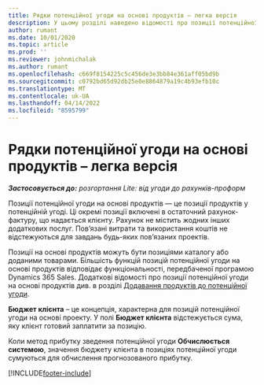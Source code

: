```yaml
---
title: Рядки потенційної угоди на основі продуктів – легка версія
description: У цьому розділі наведено відомості про позиції потенційної угоди на основі продуктів у Project Operations.
author: rumant
ms.date: 10/01/2020
ms.topic: article
ms.prod: ''
ms.reviewer: johnmichalak
ms.author: rumant
ms.openlocfilehash: c669f8154225c5c456de3e3bb84e361aff05bd9b
ms.sourcegitcommit: c0792bd65d92db25e0e8864879a19c4b93efb10c
ms.translationtype: MT
ms.contentlocale: uk-UA
ms.lasthandoff: 04/14/2022
ms.locfileid: "8595799"
---
```

# <a name="product-based-opportunity-lines---lite"></a>Рядки потенційної угоди на основі продуктів – легка версія

_**Застосовується до:** розгортання Lite: від угоди до рахунків-проформ_

Позиції потенційної угоди на основі продуктів — це позиції продуктів у потенційній угоді. Ці окремі позиції включені в остаточний рахунок-фактуру, що надається клієнту. Рахунок не містить жодних інших додаткових послуг. Пов’язані витрати та використання коштів не відстежуються для завдань будь-яких пов’язаних проектів.

Позиції на основі продуктів можуть бути позиціями каталогу або доданими товарами. Більшість функцій позицій потенційної угоди на основі продуктів відповідає функціональності, передбаченої програмою Dynamics 365 Sales. Додаткові відомості про позиції потенційної угоди на основі продуктів див. в розділі [Додавання продуктів до потенційної угоди](/dynamics365/sales-enterprise/add-products-opportunity).

**Бюджет клієнта** – це концепція, характерна для позицій потенційної угоди на основі проекту. У полі **Бюджет клієнта** відстежується сума, яку клієнт готовий заплатити за позицію.

Коли метод прибутку зведення потенційної угоди **Обчислюється системою**, значення бюджету клієнта в позиціях потенційної угоди сумуються для обчислення прогнозованого прибутку. 



[!INCLUDE[footer-include](../../includes/footer-banner.md)]